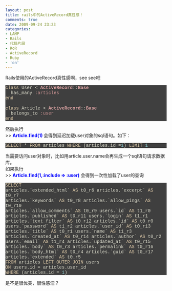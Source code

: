 ```yaml
---
layout: post
title: rails中的ActiveRecord真性感！
comments: true
date: 2009-09-24 23:23
categories:
- LAMP
- Rails
- 代码片段
- RoR
- ActiveRecord
- Ruby
- 'on'
---
```


<p>Rails使用的ActiveRecord真性感啊，see see吧</p>
<div class="source" style="COLOR: #dcdccc; FONT-FAMILY: '[object]','Consolas','Lucida Console','Courier New'; BACKGROUND-COLOR: #3f3f3f">
<span style="COLOR: #e3ceab">class</span> <span style="COLOR: #dcdccc">User</span> <span style="COLOR: #dcdccc">&lt;</span> <span style="FONT-WEIGHT: bold; COLOR: #dca3a3">ActiveRecord</span><span style="COLOR: #dcdccc">::</span><span style="FONT-WEIGHT: bold; COLOR: #dca3a3">Base</span>  <br />  <span style="COLOR: #dcdccc">has_many</span> <span style="COLOR: #cc9393">:articles</span>  <br /><span style="COLOR: #e3ceab">end</span>  <br /> <br /><span style="COLOR: #e3ceab">class</span> <span style="COLOR: #dcdccc">Article</span> <span style="COLOR: #dcdccc">&lt;</span> <span style="FONT-WEIGHT: bold; COLOR: #dca3a3">ActiveRecord</span><span style="COLOR: #dcdccc">::</span><span style="FONT-WEIGHT: bold; COLOR: #dca3a3">Base</span><br />  <span style="COLOR: #dcdccc">belongs_to</span> <span style="COLOR: #cc9393">:user</span>  <br /><span style="COLOR: #e3ceab">end</span>
</div>
<p>然后执行<br />&gt;&gt; <strong><span style="color: #0000ff;">Article.find(1)</span> </strong>会得到延迟加载user对象的sql语句。如下：</p>
<p><!--more--></p>
<div class="source" style="COLOR: #dcdccc; FONT-FAMILY: '[object]','Consolas','Lucida Console','Courier New'; BACKGROUND-COLOR: #3f3f3f">
<span style="COLOR: #e3ceab">SELECT</span> <span style="COLOR: #dcdccc">*</span> <span style="COLOR: #e3ceab">FROM</span> <span style="COLOR: #dcdccc">articles</span> <span style="COLOR: #e3ceab">WHERE</span> (<span style="COLOR: #dcdccc">articles</span><span style="COLOR: #dcdccc">.</span><span style="COLOR: #dcdccc">id</span> <span style="COLOR: #dcdccc">=</span><span style="COLOR: #8cd0d3">1</span>) <span style="COLOR: #e3ceab">LIMIT</span> <span style="COLOR: #8cd0d3">1</span>
</div>
<p>当需要访问user对象时，比如用article.user.name会再生成一个sql语句请求数据库。<br />如果执行<br />&gt;&gt; <strong><span style="color: #0000ff;">Article.find(1,:include =&gt; :user)</span></strong> 会得到一次性加载了user的查询</p>
<div class="source" style="COLOR: #dcdccc; FONT-FAMILY: '[object]','Consolas','Lucida Console','Courier New'; BACKGROUND-COLOR: #3f3f3f">
<span style="COLOR: #e3ceab">SELECT</span><br /><span style="COLOR: #dcdccc">articles</span><span style="COLOR: #dcdccc">.</span><span style="COLOR: #dcdccc">`</span><span style="COLOR: #dcdccc">extended_html</span><span style="COLOR: #dcdccc">`</span> <span style="COLOR: #e3ceab">AS</span> <span style="COLOR: #dcdccc">t0_r6</span> <span style="COLOR: #dcdccc">articles</span><span style="COLOR: #dcdccc">.</span><span style="COLOR: #dcdccc">`</span><span style="COLOR: #dcdccc">excerpt</span><span style="COLOR: #dcdccc">`</span> <span style="COLOR: #e3ceab">AS</span> <span style="COLOR: #dcdccc">t0_r7</span><br /><span style="COLOR: #dcdccc">articles</span><span style="COLOR: #dcdccc">.</span><span style="COLOR: #dcdccc">`</span><span style="COLOR: #dcdccc">keywords</span><span style="COLOR: #dcdccc">`</span> <span style="COLOR: #e3ceab">AS</span> <span style="COLOR: #dcdccc">t0_r8</span> <span style="COLOR: #dcdccc">articles</span><span style="COLOR: #dcdccc">.</span><span style="COLOR: #dcdccc">`</span><span style="COLOR: #dcdccc">allow_pings</span><span style="COLOR: #dcdccc">`</span> <span style="COLOR: #e3ceab">AS</span> <span style="COLOR: #dcdccc">t0_r10</span><br /><span style="COLOR: #dcdccc">articles</span><span style="COLOR: #dcdccc">.</span><span style="COLOR: #dcdccc">`</span><span style="COLOR: #dcdccc">allow_comments</span><span style="COLOR: #dcdccc">`</span> <span style="COLOR: #e3ceab">AS</span> <span style="COLOR: #dcdccc">t0_r9</span> <span style="COLOR: #dcdccc">users</span><span style="COLOR: #dcdccc">.</span><span style="COLOR: #dcdccc">`</span><span style="COLOR: #dcdccc">id</span><span style="COLOR: #dcdccc">`</span> <span style="COLOR: #e3ceab">AS</span> <span style="COLOR: #dcdccc">t1_r0</span><br /><span style="COLOR: #dcdccc">articles</span><span style="COLOR: #dcdccc">.</span><span style="COLOR: #dcdccc">`</span><span style="COLOR: #dcdccc">published</span><span style="COLOR: #dcdccc">`</span> <span style="COLOR: #e3ceab">AS</span> <span style="COLOR: #dcdccc">t0_r11</span> <span style="COLOR: #dcdccc">users</span><span style="COLOR: #dcdccc">.</span><span style="COLOR: #dcdccc">`</span><span style="COLOR: #dcdccc">login</span><span style="COLOR: #dcdccc">`</span> <span style="COLOR: #e3ceab">AS</span> <span style="COLOR: #dcdccc">t1_r1</span><br /><span style="COLOR: #dcdccc">articles</span><span style="COLOR: #dcdccc">.</span><span style="COLOR: #dcdccc">`</span><span style="COLOR: #dcdccc">text_filter</span><span style="COLOR: #dcdccc">`</span> <span style="COLOR: #e3ceab">AS</span> <span style="COLOR: #dcdccc">t0_r12</span> <span style="COLOR: #dcdccc">articles</span><span style="COLOR: #dcdccc">.</span><span style="COLOR: #dcdccc">`</span><span style="COLOR: #dcdccc">id</span><span style="COLOR: #dcdccc">`</span> <span style="COLOR: #e3ceab">AS</span> <span style="COLOR: #dcdccc">t0_r0</span><br /><span style="COLOR: #dcdccc">users</span><span style="COLOR: #dcdccc">.</span><span style="COLOR: #dcdccc">`</span><span style="COLOR: #dcdccc">password</span><span style="COLOR: #dcdccc">`</span> <span style="COLOR: #e3ceab">AS</span> <span style="COLOR: #dcdccc">t1_r2</span> <span style="COLOR: #dcdccc">articles</span><span style="COLOR: #dcdccc">.</span><span style="COLOR: #dcdccc">`</span><span style="COLOR: #dcdccc">user_id</span><span style="COLOR: #dcdccc">`</span> <span style="COLOR: #e3ceab">AS</span> <span style="COLOR: #dcdccc">t0_r13</span><br /><span style="COLOR: #dcdccc">articles</span><span style="COLOR: #dcdccc">.</span><span style="COLOR: #dcdccc">`</span><span style="COLOR: #dcdccc">title</span><span style="COLOR: #dcdccc">`</span> <span style="COLOR: #e3ceab">AS</span> <span style="COLOR: #dcdccc">t0_r1</span> <span style="COLOR: #dcdccc">users</span><span style="COLOR: #dcdccc">.</span><span style="COLOR: #dcdccc">`</span><span style="COLOR: #dcdccc">name</span><span style="COLOR: #dcdccc">`</span> <span style="COLOR: #e3ceab">AS</span> <span style="COLOR: #dcdccc">t1_r3</span><br /><span style="COLOR: #dcdccc">articles</span><span style="COLOR: #dcdccc">.</span><span style="COLOR: #dcdccc">`</span><span style="COLOR: #dcdccc">created_at</span><span style="COLOR: #dcdccc">`</span> <span style="COLOR: #e3ceab">AS</span> <span style="COLOR: #dcdccc">t0_r14</span> <span style="COLOR: #dcdccc">articles</span><span style="COLOR: #dcdccc">.</span><span style="COLOR: #dcdccc">`</span><span style="COLOR: #dcdccc">author</span><span style="COLOR: #dcdccc">`</span> <span style="COLOR: #e3ceab">AS</span> <span style="COLOR: #dcdccc">t0_r2</span><br /><span style="COLOR: #dcdccc">users</span><span style="COLOR: #dcdccc">.</span><span style="COLOR: #dcdccc">`</span><span style="COLOR: #dcdccc">email</span><span style="COLOR: #dcdccc">`</span> <span style="COLOR: #e3ceab">AS</span> <span style="COLOR: #dcdccc">t1_r4</span> <span style="COLOR: #dcdccc">articles</span><span style="COLOR: #dcdccc">.</span><span style="COLOR: #dcdccc">`</span><span style="COLOR: #dcdccc">updated_at</span><span style="COLOR: #dcdccc">`</span> <span style="COLOR: #e3ceab">AS</span> <span style="COLOR: #dcdccc">t0_r15</span><br /><span style="COLOR: #dcdccc">articles</span><span style="COLOR: #dcdccc">.</span><span style="COLOR: #dcdccc">`</span><span style="COLOR: #dcdccc">body</span><span style="COLOR: #dcdccc">`</span> <span style="COLOR: #e3ceab">AS</span> <span style="COLOR: #dcdccc">t0_r3</span> <span style="COLOR: #dcdccc">articles</span><span style="COLOR: #dcdccc">.</span><span style="COLOR: #dcdccc">`</span><span style="COLOR: #dcdccc">permalink</span><span style="COLOR: #dcdccc">`</span> <span style="COLOR: #e3ceab">AS</span> <span style="COLOR: #dcdccc">t0_r16</span><br /><span style="COLOR: #dcdccc">articles</span><span style="COLOR: #dcdccc">.</span><span style="COLOR: #dcdccc">`</span><span style="COLOR: #dcdccc">body_html</span><span style="COLOR: #dcdccc">`</span> <span style="COLOR: #e3ceab">AS</span> <span style="COLOR: #dcdccc">t0_r4</span> <span style="COLOR: #dcdccc">articles</span><span style="COLOR: #dcdccc">.</span><span style="COLOR: #dcdccc">`</span><span style="COLOR: #dcdccc">guid</span><span style="COLOR: #dcdccc">`</span> <span style="COLOR: #e3ceab">AS</span> <span style="COLOR: #dcdccc">t0_r17</span><br /><span style="COLOR: #dcdccc">articles</span><span style="COLOR: #dcdccc">.</span><span style="COLOR: #dcdccc">`</span><span style="COLOR: #dcdccc">extended</span><span style="COLOR: #dcdccc">`</span> <span style="COLOR: #e3ceab">AS</span> <span style="COLOR: #dcdccc">t0_r5</span><br /><span style="COLOR: #e3ceab">FROM</span> <span style="COLOR: #dcdccc">articles</span> <span style="COLOR: #e3ceab">LEFT</span> <span style="COLOR: #e3ceab">OUTER</span> <span style="COLOR: #e3ceab">JOIN</span> <span style="COLOR: #dcdccc">users</span><br /><span style="COLOR: #e3ceab">ON</span> <span style="COLOR: #dcdccc">users</span><span style="COLOR: #dcdccc">.</span><span style="COLOR: #dcdccc">id</span> <span style="COLOR: #dcdccc">=</span> <span style="COLOR: #dcdccc">articles</span><span style="COLOR: #dcdccc">.</span><span style="COLOR: #dcdccc">user_id</span><br /><span style="COLOR: #e3ceab">WHERE</span> (<span style="COLOR: #dcdccc">articles</span><span style="COLOR: #dcdccc">.</span><span style="COLOR: #dcdccc">id</span> <span style="COLOR: #dcdccc">=</span> <span style="COLOR: #8cd0d3">1</span>)</div>
<p>是不是很优美，很性感涅？</p>
<p> </p>				
